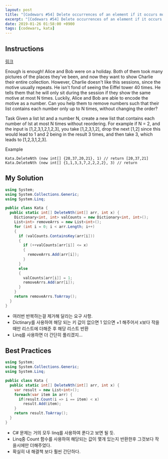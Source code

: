 ```yaml
---
layout: post
title: "[Codewars #54] Delete occurrences of an element if it occurs more than n times (6kyu)"
excerpt: "[Codewars #54] Delete occurrences of an element if it occurs more than n times (6kyu) 문제 풀이"
date: 2019-01-26 01:58:00 +0900
tags: [codewars, kata]
---
```


## Instructions

[링크](https://www.codewars.com/kata/554ca54ffa7d91b236000023/train/csharp)

Enough is enough!
Alice and Bob were on a holiday. Both of them took many pictures of the places they've been, and now they want to show Charlie their entire collection. However, Charlie doesn't like this sessions, since the motive usually repeats. He isn't fond of seeing the Eiffel tower 40 times. He tells them that he will only sit during the session if they show the same motive at most N times. Luckily, Alice and Bob are able to encode the motive as a number. Can you help them to remove numbers such that their list contains each number only up to N times, without changing the order?

Task
Given a list lst and a number N, create a new list that contains each number of lst at most N times without reordering. For example if N = 2, and the input is [1,2,3,1,2,1,2,3], you take [1,2,3,1,2], drop the next [1,2] since this would lead to 1 and 2 being in the result 3 times, and then take 3, which leads to [1,2,3,1,2,3].

Example
```
Kata.DeleteNth (new int[] {20,37,20,21}, 1) // return [20,37,21]
Kata.DeleteNth (new int[] {1,1,3,3,7,2,2,2,2}, 3) // return 
```

## My Solution

```csharp
using System;
using System.Collections.Generic;
using System.Linq;

public class Kata {
  public static int[] DeleteNth(int[] arr, int x) {
    Dictionary<int, int> valCounts = new Dictionary<int, int>();
    List<int> removeArrs = new List<int>();
    for (int i = 0; i < arr.Length; i++)
    {
      if (valCounts.ContainsKey(arr[i]))
      {
        if (++valCounts[arr[i]] <= x)
        {
          removeArrs.Add(arr[i]);
        }
      }
      else
      {
        valCounts[arr[i]] = 1;
        removeArrs.Add(arr[i]);
      }
    }
    return removeArrs.ToArray();
  }
}
```

- 여러번 반복하는걸 제거해 달라는 요구 사항.
- Dictinary를 사용하여 해당 되는 키 값이 없으면 1 있으면 +1 해주어서 x보다 작을때만 리스트에 더해준 후 해당 리스트 반환
- Linq를 사용하면 더 간단히 풀리겠지...

## Best Practices

```csharp
using System;
using System.Collections.Generic;
using System.Linq;

public class Kata {
  public static int[] DeleteNth(int[] arr, int x) {
    var result = new List<int>();
    foreach(var item in arr) {
      if(result.Count(i => i == item) < x)
        result.Add(item);
    }
    return result.ToArray();
  }
}
```

- C# 문제는 거의 모두 linq를 사용하여 푼다고 보면 될 듯.
- Linq중 Count 함수를 사용하여 해당되는 값이 몇개 있는지 반환한후 그것보다 작을시에만 더해주었다.
- 확실히 내 해결책  보다 훨씬 간단하다.